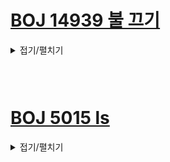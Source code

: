 # [BOJ 14939 불 끄기](https://www.acmicpc.net/problem/14939)
<details>
<summary> 접기/펼치기 </summary>
  
### 출처
- 2.3 문제 해결 전략 (37~38)

### 아이디어
- 순서가 없는 문제에 순서를 강제해서 문제를 풀 수 있다.
- 문제를 풀기 위해 다음의 두 가지를 깨달아야 한다.
  - 1. 어떤 순서로 버튼을 누르든 상관이 없다.
  - 2. 한 칸을 두 번 이상 누를 필요가 없다.

### 해결방법
- 제일 윗줄만 BruteForce로 누를지 말지 모든 경우의 수를 구한다.
- 나머지는 자기 자신의 바로 윗 칸이 켜져 있을 때만 누른다는 그리디한 전략으로 해결할 수 있다.

### 코드
<details>
<summary> 접기/펼치기 </summary>

```cpp
/*
첫째 줄만 누를지 말지를 결정한 후엔 
두번째줄부터 확인하면서 윗칸(지금이 아니면 바꿀 수 없는 칸)이 켜져 있으면 현재 칸을 눌러서 끈다.
비트마스킹으로 첫째 줄로 구할 수 있는 모든 경우의 수를 확인한다.
*/

#include <bits/stdc++.h>
using namespace std;
#define fastio cin.tie(NULL) -> sync_with_stdio(false);
#define ll long long

int ans = 0x7f7f7f7f;
string board_main[13];
string board[13];
int dy[] = {1,0,-1,0,0};
int dx[] = {0,1,0,-1,0};

void Click(int y, int x){
    for(int dir=0;dir<5;dir++){
        int ny = y+dy[dir];
        int nx = x+dx[dir];
        if(ny<0 || nx<0 || ny>=10 || nx>=10) continue;
        
        if(board[ny][nx]=='O') board[ny][nx] = '#';
        else board[ny][nx] = 'O';
    }
}

bool IsAllOff(){
    for(int i=0;i<10;i++)
        for(int j=0;j<10;j++)
            if(board[i][j]=='O') return false;
    return true;
}

int main() {
    fastio;
    for(int i=0; i<10; i++) cin>>board_main[i];

    
    for(int i=0; i<(1<<10); i++){
        int temp = 0;

        for(int j=0;j<10;j++) board[j] = board_main[j];

        for(int j=0;j<10;j++){ //비트마스킹으로 생성된 순열에 따라 버튼을 누름 
            if((1<<j)&i) {Click(0,j); temp++;}
        }
        
        for(int ii=1;ii<10;ii++){
            for(int jj=0;jj<10;jj++){
                if(board[ii-1][jj]=='O'){
                    Click(ii,jj);
                    temp++;
                }
            }
        }

        if(IsAllOff()) ans = min(temp, ans);
    }

    if(ans == 0x7f7f7f7f) ans = -1;
    cout<<ans;
    return 0;
}
```
</details>
</details>

###  

# [BOJ 5015 ls](https://www.acmicpc.net/problem/5015)
<details>
<summary> 접기/펼치기 </summary>
  
### 출처
- 8. 동적 계획법 (218~255)

### 아이디어
- 완전탐색으로 패턴 매칭을 시도한다.
- 와일드카드 문자를 만나면 몇 번 문자까지 와일드카드 문자로 매칭시킬지 결정한다.
- 메모이제이션으로 계산했던 값들을 기억해놓는다.
- 몇 번 문자까지 와일드카드로 매칭시키지 고르는데 O(N)이므로 총 O(N^3)이 된다.

### 해결방법
- 와일드카드 문자를 만난다면 현재 문자를 대응시킬지, 대응시킬지 말지를 결정한다.
- 이렇게 하면 몇 번 문자까지 와일드카드로 매칭시킬지 고르지 않아도 되므로 O(N^2)에 동작하는 DP 코드를 짤 수 있다.

### 코드
<details>
<summary> 접기/펼치기 </summary>

```cpp
#include <bits/stdc++.h>
using namespace std;
#define fastio cin.tie(NULL)->sync_with_stdio(false)

int N;
string P, W;
int dp[103][103];

bool solve(int p, int w){
    int &ret = dp[p][w];
    if(ret != -1) return ret;

    if(p<P.size() && w<W.size() && P[p]==W[w]) return ret = solve(p+1, w+1);

    if(p==P.size()) return ret = (w==W.size());

    if(P[p]=='*'){
        if((p<P.size() && solve(p+1, w) )|| (w<W.size() && solve(p, w+1))){
            return ret = 1;
        }
    }

    return ret = 0;
}

int main(){
    fastio;
    cin>>P>>N;
    for(int i=0; i<N; i++){
        cin>>W;
        memset(dp, -1, sizeof(dp));
        if(solve(0, 0)) cout<<W<<'\n';
    }
    return 0;
}
```
</details>
</details>
